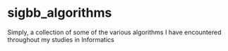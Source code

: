 # sigbb_algorithms
Simply, a collection of some of the various algorithms I have encountered throughout my studies in Informatics
